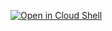 [![Open in Cloud Shell](https://gstatic.com/cloudssh/images/open-btn.svg)](https://console.cloud.google.com/cloudshell/editor?cloudshell_git_branch=cloud-shell&cloudshell_git_repo=https://github.com/galz10/contact-center-ai-samples.git&cloudshell_working_dir=easy-run-agent-button&shellonly=true)



